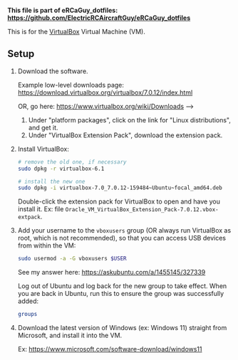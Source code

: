 **This file is part of eRCaGuy_dotfiles: https://github.com/ElectricRCAircraftGuy/eRCaGuy_dotfiles**

This is for the [VirtualBox](https://www.virtualbox.org/) Virtual Machine (VM).


## Setup

1. Download the software. 

    Example low-level downloads page: https://download.virtualbox.org/virtualbox/7.0.12/index.html

    OR, go here: https://www.virtualbox.org/wiki/Downloads --> 
    1. Under "platform packages", click on the link for "Linux distributions", and get it.
    2. Under "VirtualBox Extension Pack", download the extension pack. 

1. Install VirtualBox:
    ```bash
    # remove the old one, if necessary
    sudo dpkg -r virtualbox-6.1

    # install the new one
    sudo dpkg -i virtualbox-7.0_7.0.12-159484~Ubuntu~focal_amd64.deb
    ```

    Double-click the extension pack for VirtualBox to open and have you install it. Ex: file `Oracle_VM_VirtualBox_Extension_Pack-7.0.12.vbox-extpack`. 

1. Add your username to the `vboxusers` group (OR always run VirtualBox as root, which is not recommended), so that you can access USB devices from within the VM:
    
    ```bash
    sudo usermod -a -G vboxusers $USER
    ```

    See my answer here: https://askubuntu.com/a/1455145/327339

    Log out of Ubuntu and log back for the new group to take effect. When you are back in Ubuntu, run this to ensure the group was successfully added:

    ```bash
    groups
    ```

1. Download the latest version of Windows (ex: Windows 11) straight from Microsoft, and install it into the VM. 

    Ex: https://www.microsoft.com/software-download/windows11

